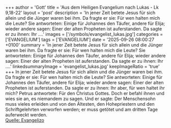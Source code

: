 +++
author = 'Gott'
title = 'Aus dem Heiligen Evangelium nach Lukas - Lk 9,18-22'
layout = 'post'
description = 'In jener Zeit betete Jesus für sich allein und die Jünger waren bei ihm. Da fragte er sie: Für wen halten mich die Leute? Sie antworteten: Einige für Johannes den Täufer, andere für Elija; wieder andere sagen: Einer der alten Propheten ist auferstanden. Da sagte er zu ihnen: Ihr ....'
images = ['/symbols/evangelist_lukas.jpg']
categories = ['EVANGELIUM']
tags = ['EVANGELIUM']
date = '2025-09-26 08:00:27 +0100'
summary = 'In jener Zeit betete Jesus für sich allein und die Jünger waren bei ihm. Da fragte er sie: Für wen halten mich die Leute? Sie antworteten: Einige für Johannes den Täufer, andere für Elija; wieder andere sagen: Einer der alten Propheten ist auferstanden. Da sagte er zu ihnen: Ihr ....'
linkedsummaryImage = 'evangelist_lukas.jpg'
keepImageRatio = 'true'
+++
In jener Zeit betete Jesus für sich allein und die Jünger waren bei ihm. Da fragte er sie: Für wen halten mich die Leute?
Sie antworteten: Einige für Johannes den Täufer, andere für Elija; wieder andere sagen: Einer der alten Propheten ist auferstanden.
Da sagte er zu ihnen: Ihr aber, für wen haltet ihr mich? Petrus antwortete: Für den Christus Gottes.<!--more-->
Doch er befahl ihnen und wies sie an, es niemandem zu sagen.
Und er sagte: Der Menschensohn muss vieles erleiden und von den Ältesten, den Hohepriestern und den Schriftgelehrten verworfen werden; er muss getötet und am dritten Tage auferweckt werden.<br> [Quelle: Evangelizo](https://evangeliumtagfuertag.org/DE/gospel)